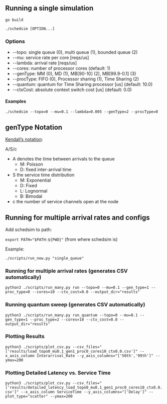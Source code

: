 ## Running a single simulation

`go build`

`./schedsim [OPTION...]`

### Options
* --topo: single queue (0), multi queue (1), bounded queue (2)
* --mu: service rate per core [reqs/us]
* --lambda: arrival rate [reqs/us]
* --cores: number of processor cores (default: 1)
* --genType: MM (0), MD (1), MB[90-10] (2), MB[99.9-0.1] (3)
* --procType: FIFO (0), Processor sharing (1), Time Sharing (2)
* --quantum: quantum for Time Sharing processor [us] (default: 10.0)
* --ctxCost: absolute context switch cost [us] (default: 0.0)
 
#### Examples
`./schedsim --topo=0 --mu=0.1 --lambda=0.005 --genType=2 --procType=0`

## genType Notation
[Kendall’s notation](https://en.wikipedia.org/wiki/Kendall%27s_notation):

A/S/c
* A denotes the time between arrivals to the queue
    * M: Poisson
    * D: fixed inter-arrival time
* S the service time distribution
    * M: Exponential
    * D: Fixed
    * L: Lognormal
    * B: Bimodal
* c the number of service channels open at the node

## Running for multiple arrival rates and configs

Add schedsim to path:

`export PATH="$PATH:${PWD}"` (from where schedsim is)

Example: 

`./scripts/run_new.py "single_queue"`
### Running for multiple arrival rates (generates CSV automatically)
`python3 ./scripts/run_many.py run --topo=0 --mu=0.1 --gen_type=1 --proc_type=0 --cores=10 --ctx_cost=0.0 --output_dir="results"`

### Running quantum sweep (generates CSV automatically)
`python3 ./scripts/run_many.py run_quantum --topo=0 --mu=0.1 --gen_type=1 --proc_type=2 --cores=10 --ctx_cost=0.0 --output_dir="results"`

### Plotting Results
`python3 ./scripts/plot_csv.py --csv_files="['results/load_topo0_mu0.1_gen1_proc0_cores10_ctx0.0.csv']" --x_axis_column Interarrival_Rate --y_axis_columns="['50th','99th']" --ymax=200`

### Plotting Detailed Latency vs. Service Time
`python3 ./scripts/plot_csv.py --csv_files="['results/detailed_latency_load_topo0_mu0.1_gen1_proc0_cores10_ctx0.0.csv']" --x_axis_column ServiceTime --y_axis_columns="['Delay']" --plot_type="scatter" --ymax=200`
